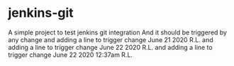 # jenkins-git

A simple project to test jenkins git integration
And it should be triggered by any change
and adding a line to trigger change June 21 2020 R.L.
and adding a line to trigger change June 22 2020 R.L.
and adding a line to trigger change June 22 2020 12:37am R.L.
